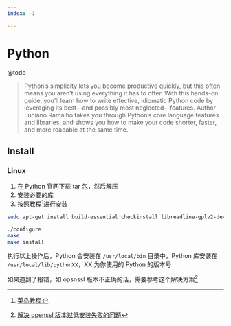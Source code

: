 ```yaml
---
index: -1

---
```


# Python

@todo

> Python’s simplicity lets you become productive quickly, but this often means you aren’t using everything it has to offer.  With this hands-on guide, you’ll learn how to write effective, idiomatic Python code by leveraging its best—and possibly most neglected—features. Author Luciano Ramalho takes you through Python’s core language features and libraries, and shows you how to make your code shorter, faster, and more readable at the same time.

## Install

### Linux

1. 在 Python 官网下载 tar 包，然后解压
2. 安装必要的库
3. 按照教程[^1]进行安装

```bash
sudo apt-get install build-essential checkinstall libreadline-gplv2-dev libncursesw5-dev libsqlite3-dev tk-dev libgdbm-dev libc6-dev libbz2-dev
```

```bash
./configure
make
make install
```

执行以上操作后，Python 会安装在 `/usr/local/bin` 目录中，Python 库安装在 `/usr/local/lib/pythonXX`，XX 为你使用的 Python 的版本号

如果遇到了报错，如 opsnssl 版本不正确的话，需要参考这个解决方案[^2]



[^1]: [菜鸟教程](https://www.runoob.com/python/python-install.html)
[^2]: [解决 openssl 版本过低安装失败的问题](https://stackoverflow.com/questions/53543477/building-python-3-7-1-ssl-module-failed)

